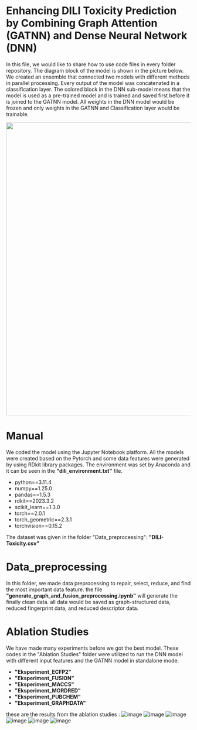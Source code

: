 # Enhancing DILI Toxicity Prediction by Combining Graph Attention (GATNN) and Dense Neural Network (DNN)

In this file, we would like to share how to use code files in every folder repository. The diagram block of the model is shown in the picture below.
We created an ensemble that connected two models with different methods in parallel processing. Every output of the model was concatenated in a classification layer.
The colored block in the DNN sub-model means that the model is used as a pre-trained model and is trained and saved first before it is joined to the GATNN model. All weights in the DNN model 
would be frozen and only weights in the GATNN and Classification layer would be trainable. 

<img src="https://github.com/user-attachments/assets/59c50365-91ac-426e-8ffe-473c2dd5128a" width="800" />

# Manual 
We coded the model using the Jupyter Notebook platform. All the models were created based on the Pytorch and some data features were generated by using RDkit library packages. 
The environment was set by Anaconda and it can be seen in the **"dili_environment.txt"** file. 
 - python==3.11.4
 - numpy==1.25.0
 - pandas==1.5.3
 - rdkit==2023.3.2
 - scikit_learn==1.3.0
 - torch==2.0.1
 - torch_geometric==2.3.1
 - torchvision==0.15.2

The dataset was given in the folder "Data_preprocessing": **"DILI-Toxicity.csv"**

# Data_preprocessing
In this folder, we made data preprocessing to repair, select, reduce, and find the most important data feature.
the file **"generate_graph_and_fusion_preprocessing.ipynb"** will generate the finally clean data. 
all data would be saved as graph-structured data, reduced fingerprint data, and reduced descriptor data. 

# Ablation Studies 
We have made many experiments before we got the best model. These codes in the "Ablation Studies" folder were utilized to run the DNN model with different input features and the GATNN model in standalone mode. 
 - **"Eksperiment_ECFP2"**
 - **"Eksperiment_FUSION"**
 - **"Eksperiment_MACCS"**
 - **"Eksperiment_MORDRED"**
 - **"Eksperiment_PUBCHEM"**
 - **"Eksperiment_GRAPHDATA"**

these are the results from the ablation studies :
![image](https://github.com/user-attachments/assets/4b5bd516-a3be-473f-b765-25df7237a3a9)
![image](https://github.com/user-attachments/assets/550bb71a-38be-45a0-88ff-9a9fddbce0a7)
![image](https://github.com/user-attachments/assets/7bf34954-f681-4f53-8436-b8a3a48d5a23)
![image](https://github.com/user-attachments/assets/6a980ff4-d21e-44b2-bb9c-9909c184ee5a)
![image](https://github.com/user-attachments/assets/b6302b47-72dd-4379-b5c8-d3b7b4d2b033)
![image](https://github.com/user-attachments/assets/b2d1d2ba-e46c-4483-901e-720c03296807)



 
